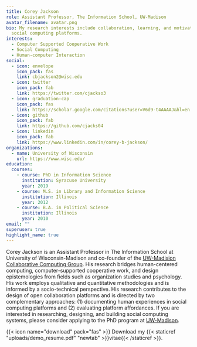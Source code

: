 ```yaml
---
title: Corey Jackson
role: Assistant Professor, The Information School, UW-Madison
avatar_filename: avatar.png
bio: My research interests include collaboration, learning, and motivation in
  social computing platforms. 
interests:
  - Computer Supported Cooperative Work
  - Social Computing
  - Human-computer Interaction
social:
  - icon: envelope
    icon_pack: fas
    link: cbjackson2@wisc.edu
  - icon: twitter
    icon_pack: fab
    link: https://twitter.com/cjackso3
  - icon: graduation-cap
    icon_pack: fas
    link: https://scholar.google.com/citations?user=V6d9-t4AAAAJ&hl=en
  - icon: github
    icon_pack: fab
    link: https://github.com/cjacks04
  - icon: linkedin
    icon_pack: fab
    link: https://www.linkedin.com/in/corey-b-jackson/
organizations:
  - name: University of Wisconsin
    url: https://www.wisc.edu/
education:
  courses:
    - course: PhD in Information Science
      institution: Syracuse University
      year: 2019
    - course: M.S. in Library and Information Science
      institution: Illinois
      year: 2012
    - course: B.A. in Political Science
      institution: Illinois
      year: 2010
email: ""
superuser: true
highlight_name: true
---
```

Corey Jackson is an Assistant Professor in The Information School at University of Wisconsin-Madison and co-founder of the [UW-Madision Collaborative Computing Group](https://collab.ischool.wisc.edu/). His research bridges human-centered computing, computer-supported cooperative work, and design epistemologies from fields such as organization studies and psychology. His work employs qualitative and quantitative methodologies and is informed by a socio-technical perspective. His research contributes to the design of open collaboration platforms and is directed by two complementary approaches: (1) documenting human experiences in social computing platforms and (2) evaluating platform affordances. If you are interested in researching, designing, and building social computing systems, please consider applying to the PhD program at [UW-Madison](https://ischool.wisc.edu/programs/phd-program/).

{{< icon name="download" pack="fas" >}} Download my {{< staticref "uploads/demo_resume.pdf" "newtab" >}}vitae{{< /staticref >}}.
